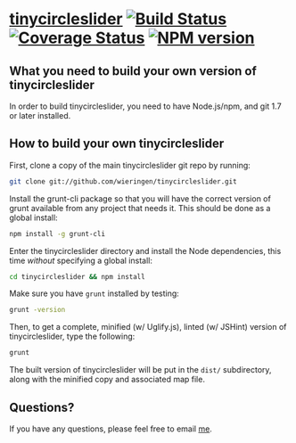 [tinycircleslider](http://baijs.com/tinycircleslider) [![Build Status][travis-image]][travis-url] [![Coverage Status][coveralls-image]][coveralls-url] [![NPM version][npm-image]][npm-url]
==================================================

What you need to build your own version of tinycircleslider
--------------------------------------

In order to build tinycircleslider, you need to have Node.js/npm, and git 1.7 or later installed.


How to build your own tinycircleslider
----------------------------

First, clone a copy of the main tinycircleslider git repo by running:

```bash
git clone git://github.com/wieringen/tinycircleslider.git
```

Install the grunt-cli package so that you will have the correct version of grunt available from any project that needs it. This should be done as a global install:

```bash
npm install -g grunt-cli
```

Enter the tinycircleslider directory and install the Node dependencies, this time *without* specifying a global install:

```bash
cd tinycircleslider && npm install
```

Make sure you have `grunt` installed by testing:

```bash
grunt -version
```

Then, to get a complete, minified (w/ Uglify.js), linted (w/ JSHint) version of tinycircleslider, type the following:

```bash
grunt
```

The built version of tinycircleslider will be put in the `dist/` subdirectory, along with the minified copy and associated map file.


Questions?
----------

If you have any questions, please feel free to email [me](mailto:wieringen@gmail.com).

[travis-image]: https://travis-ci.org/wieringen/tinycircleslider.svg?branch=master
[travis-url]: https://travis-ci.org/wieringen/tinycircleslider

[coveralls-image]: https://img.shields.io/coveralls/wieringen/tinycircleslider/master.svg
[coveralls-url]: https://coveralls.io/r/wieringen/tinycircleslider?branch=master

[npm-image]: https://badge.fury.io/js/tinycircleslider.png
[npm-url]: http://badge.fury.io/js/tinycircleslider
